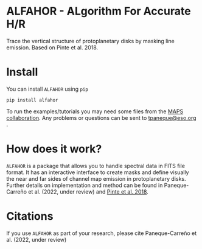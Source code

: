 # ALFAHOR - ALgorithm For Accurate H/R
Trace the vertical structure of protoplanetary disks by masking line emission. Based on Pinte et al. 2018.

# Install

You can install `ALFAHOR` using `pip`

<pre><code>pip install alfahor</pre></code>

To run the examples/tutorials you may need some files from the [MAPS collaboration](https://alma-maps.info/data.html). Any problems or questions can be sent to tpaneque@eso.org .

# How does it work?

`ALFAHOR` is a package that allows you to handle spectral data in FITS file format. It has an interactive interface to create masks and define visually the near and far sides of channel map emission in protoplanetary disks. Further details on implementation and method can be found in Paneque-Carreño et al. (2022, under review) and [Pinte et al. 2018](https://ui.adsabs.harvard.edu/abs/2018A%26A...609A..47P/abstract).

# Citations

If you use `ALFAHOR` as part of your research, please cite Paneque-Carreño et al. (2022, under review)
